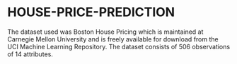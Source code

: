 # HOUSE-PRICE-PREDICTION
The dataset used was Boston House Pricing which is maintained at Carnegie Mellon University and is freely available for download from the UCI Machine Learning Repository. The dataset consists of 506 observations of 14 attributes.
